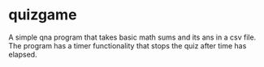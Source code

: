 # quizgame
A simple qna program that takes basic math sums and its ans in a csv file. The program has a timer functionality that stops the quiz after time has elapsed.
